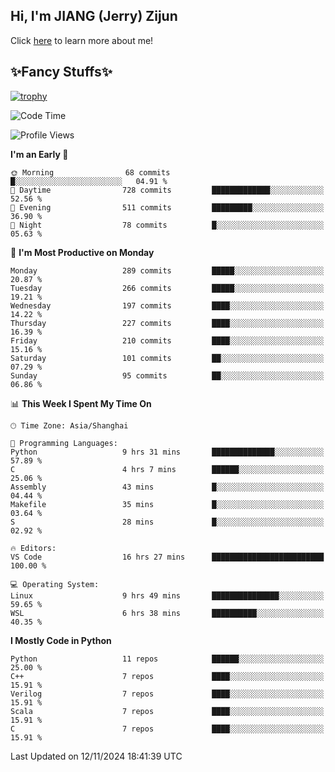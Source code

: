 ## Hi, I'm JIANG (Jerry) Zijun

Click [here](https://jzjerry.github.io/about/) to learn more about me!

## ✨Fancy Stuffs✨
[![trophy](https://github-profile-trophy.vercel.app/?username=jzjerry&theme=onedark)](https://github.com/ryo-ma/github-profile-trophy)
<!--START_SECTION:waka-->
![Code Time](http://img.shields.io/badge/Code%20Time-856%20hrs%2024%20mins-blue)

![Profile Views](http://img.shields.io/badge/Profile%20Views-0-blue)

**I'm an Early 🐤** 

```text
🌞 Morning                68 commits          █░░░░░░░░░░░░░░░░░░░░░░░░   04.91 % 
🌆 Daytime                728 commits         █████████████░░░░░░░░░░░░   52.56 % 
🌃 Evening                511 commits         █████████░░░░░░░░░░░░░░░░   36.90 % 
🌙 Night                  78 commits          █░░░░░░░░░░░░░░░░░░░░░░░░   05.63 % 
```
📅 **I'm Most Productive on Monday** 

```text
Monday                   289 commits         █████░░░░░░░░░░░░░░░░░░░░   20.87 % 
Tuesday                  266 commits         █████░░░░░░░░░░░░░░░░░░░░   19.21 % 
Wednesday                197 commits         ████░░░░░░░░░░░░░░░░░░░░░   14.22 % 
Thursday                 227 commits         ████░░░░░░░░░░░░░░░░░░░░░   16.39 % 
Friday                   210 commits         ████░░░░░░░░░░░░░░░░░░░░░   15.16 % 
Saturday                 101 commits         ██░░░░░░░░░░░░░░░░░░░░░░░   07.29 % 
Sunday                   95 commits          ██░░░░░░░░░░░░░░░░░░░░░░░   06.86 % 
```


📊 **This Week I Spent My Time On** 

```text
🕑︎ Time Zone: Asia/Shanghai

💬 Programming Languages: 
Python                   9 hrs 31 mins       ██████████████░░░░░░░░░░░   57.89 % 
C                        4 hrs 7 mins        ██████░░░░░░░░░░░░░░░░░░░   25.06 % 
Assembly                 43 mins             █░░░░░░░░░░░░░░░░░░░░░░░░   04.44 % 
Makefile                 35 mins             █░░░░░░░░░░░░░░░░░░░░░░░░   03.64 % 
S                        28 mins             █░░░░░░░░░░░░░░░░░░░░░░░░   02.92 % 

🔥 Editors: 
VS Code                  16 hrs 27 mins      █████████████████████████   100.00 % 

💻 Operating System: 
Linux                    9 hrs 49 mins       ███████████████░░░░░░░░░░   59.65 % 
WSL                      6 hrs 38 mins       ██████████░░░░░░░░░░░░░░░   40.35 % 
```

**I Mostly Code in Python** 

```text
Python                   11 repos            ██████░░░░░░░░░░░░░░░░░░░   25.00 % 
C++                      7 repos             ████░░░░░░░░░░░░░░░░░░░░░   15.91 % 
Verilog                  7 repos             ████░░░░░░░░░░░░░░░░░░░░░   15.91 % 
Scala                    7 repos             ████░░░░░░░░░░░░░░░░░░░░░   15.91 % 
C                        7 repos             ████░░░░░░░░░░░░░░░░░░░░░   15.91 % 
```




 Last Updated on 12/11/2024 18:41:39 UTC
<!--END_SECTION:waka-->
